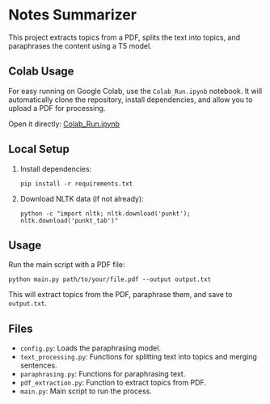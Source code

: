 # Notes Summarizer

This project extracts topics from a PDF, splits the text into topics, and paraphrases the content using a T5 model.

## Colab Usage

For easy running on Google Colab, use the `Colab_Run.ipynb` notebook. It will automatically clone the repository, install dependencies, and allow you to upload a PDF for processing.

Open it directly: [Colab_Run.ipynb](https://colab.research.google.com/github/LuckyBoy587/Notes-Summarizer/blob/master/Colab_Run.ipynb)

## Local Setup

1. Install dependencies:
   ```
   pip install -r requirements.txt
   ```

2. Download NLTK data (if not already):
   ```
   python -c "import nltk; nltk.download('punkt'); nltk.download('punkt_tab')"
   ```

## Usage

Run the main script with a PDF file:

```
python main.py path/to/your/file.pdf --output output.txt
```

This will extract topics from the PDF, paraphrase them, and save to `output.txt`.

## Files

- `config.py`: Loads the paraphrasing model.
- `text_processing.py`: Functions for splitting text into topics and merging sentences.
- `paraphrasing.py`: Functions for paraphrasing text.
- `pdf_extraction.py`: Function to extract topics from PDF.
- `main.py`: Main script to run the process.